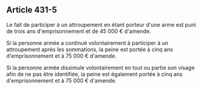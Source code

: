 Article 431-5
----
Le fait de participer à un attroupement en étant porteur d'une arme est puni de
trois ans d'emprisonnement et de 45 000 € d'amende.

Si la personne armée a continué volontairement à participer à un attroupement
après les sommations, la peine est portée à cinq ans d'emprisonnement et à 75
000 € d'amende.

Si la personne armée dissimule volontairement en tout ou partie son visage afin
de ne pas être identifiée, la peine est également portée à cinq ans
d'emprisonnement et à 75 000 € d'amende.
